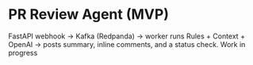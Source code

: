 # PR Review Agent (MVP)
FastAPI webhook → Kafka (Redpanda) → worker runs Rules + Context + OpenAI → posts summary, inline comments, and a status check.
Work in progress
